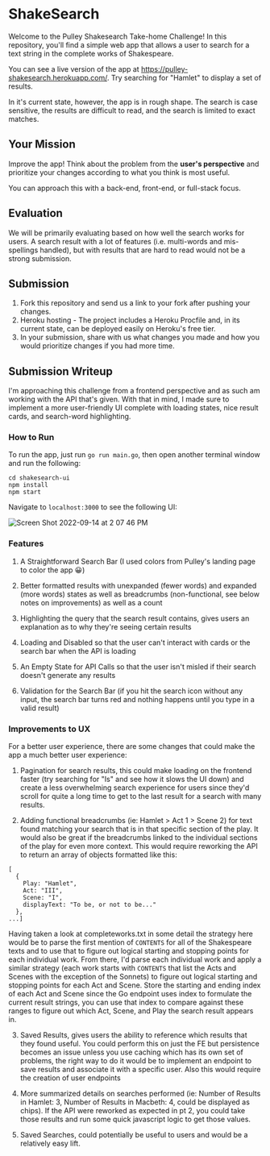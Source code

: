 # ShakeSearch

Welcome to the Pulley Shakesearch Take-home Challenge! In this repository,
you'll find a simple web app that allows a user to search for a text string in
the complete works of Shakespeare.

You can see a live version of the app at
https://pulley-shakesearch.herokuapp.com/. Try searching for "Hamlet" to display
a set of results.

In it's current state, however, the app is in rough shape. The search is
case sensitive, the results are difficult to read, and the search is limited to
exact matches.

## Your Mission

Improve the app! Think about the problem from the **user's perspective**
and prioritize your changes according to what you think is most useful.

You can approach this with a back-end, front-end, or full-stack focus.

## Evaluation

We will be primarily evaluating based on how well the search works for users. A search result with a lot of features (i.e. multi-words and mis-spellings handled), but with results that are hard to read would not be a strong submission.

## Submission

1. Fork this repository and send us a link to your fork after pushing your changes.
2. Heroku hosting - The project includes a Heroku Procfile and, in its
   current state, can be deployed easily on Heroku's free tier.
3. In your submission, share with us what changes you made and how you would prioritize changes if you had more time.

## Submission Writeup

I'm approaching this challenge from a frontend perspective and as such am working with the API that's given. With that in mind, I made sure to implement a more user-friendly UI complete with loading states, nice result cards, and search-word highlighting.

### How to Run
To run the app, just run `go run main.go`, then open another terminal window and run the following:
```
cd shakesearch-ui
npm install
npm start
```

Navigate to `localhost:3000` to see the following UI:

![Screen Shot 2022-09-14 at 2 07 46 PM](https://user-images.githubusercontent.com/4050758/190243078-1f42f919-a4be-431c-9e0f-f92aff7454fa.png)


### Features
1. A Straightforward Search Bar (I used colors from Pulley's landing page to color the app 😀)

2. Better formatted results with unexpanded (fewer words) and expanded (more words) states as well as breadcrumbs (non-functional, see below notes on improvements) as well as a count

4. Highlighting the query that the search result contains, gives users an explanation as to why they're seeing certain results

5. Loading and Disabled so that the user can't interact with cards or the search bar when the API is loading

6. An Empty State for API Calls so that the user isn't misled if their search doesn't generate any results

7. Validation for the Search Bar (if you hit the search icon without any input, the search bar turns red and nothing happens until you type in a valid result)


### Improvements to UX
For a better user experience, there are some changes that could make the app a much better user experience:

1. Pagination for search results, this could make loading on the frontend faster (try searching for "Is" and see how it slows the UI down) and create a less overwhelming search experience for users since they'd scroll for quite a long time to get to the last result for a search with many results.

2. Adding functional breadcrumbs (ie: Hamlet > Act 1 > Scene 2) for text found matching your search that is in that specific section of the play. It would also be great if the breadcrumbs linked to the individual sections of the play for even more context. This would require reworking the API to return an array of objects formatted like this:

```
[
  {
    Play: "Hamlet",
    Act: "III",
    Scene: "I",
    displayText: "To be, or not to be..."
  },
...]
```
Having taken a look at completeworks.txt in some detail the strategy here would be to parse the first mention of `CONTENTS` for all of the Shakespeare texts and to use that to figure out logical starting and stopping points for each individual work. From there, I'd parse each individual work and apply a similar strategy (each work starts with `CONTENTS` that list the Acts and Scenes with the exception of the Sonnets) to figure out logical starting and stopping points for each Act and Scene. Store the starting and ending index of each Act and Scene since the Go endpoint uses index to formulate the current result strings, you can use that index to compare against these ranges to figure out which Act, Scene, and Play the search result appears in.

3. Saved Results, gives users the ability to reference which results that they found useful. You could perform this on just the FE but persistence becomes an issue unless you use caching which has its own set of problems, the right way to do it would be to implement an endpoint to save results and associate it with a specific user. Also this would require the creation of user endpoints

4. More summarized details on searches performed (ie: Number of Results in Hamlet: 3, Number of Results in Macbeth: 4, could be displayed as chips). If the API were reworked as expected in pt 2, you could take those results and run some quick javascript logic to get those values.

5. Saved Searches, could potentially be useful to users and would be a relatively easy lift.
